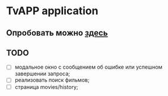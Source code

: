 # TvAPP application

## Опробовать можно [здесь](https://sprymann-tvapp.web.app/movies)

## TODO

- [ ] модальное окно с сообщением об ошибке или успешном завершении запроса;
- [ ] реализовать поиск фильмов;
- [ ] страница movies/history;
